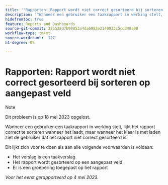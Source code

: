 ```yaml
---
title: '"Rapporten: Rapport wordt niet correct gesorteerd bij sorteren op aangepast veld'
description: '"Wanneer een gebruiker een taakrapport in werking stelt, lijkt het rapport correct te sorteren wanneer het laadt, maar wanneer het klaar is met laden ziet de gebruiker dat het rapport niet correct gesorteerd is. '
hidefromtoc: true
feature: Reports and Dashboards
source-git-commit: 386528d7b99053a4da6982e2140933c5cd348a08
workflow-type: tm+mt
source-wordcount: '127'
ht-degree: 0%

---
```



# Rapporten: Rapport wordt niet correct gesorteerd bij sorteren op aangepast veld

>[!NOTE]
>
>Dit probleem is op 18 mei 2023 opgelost.

Wanneer een gebruiker een taakrapport in werking stelt, lijkt het rapport correct te sorteren wanneer het laadt, maar wanneer het klaar is met laden ziet de gebruiker dat het rapport niet correct gesorteerd is.

Dit lijkt zich voor te doen als aan alle volgende voorwaarden is voldaan:

* Het verslag is een taakverslag
* Het rapport wordt gesorteerd op een aangepast veld
* Er is een groepering toegepast op het rapport

_Voor het eerst gerapporteerd op 4 mei 2023._



